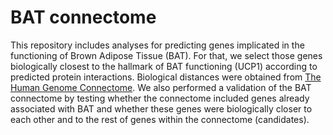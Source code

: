 
# **BAT connectome**

This repository includes analyses for predicting genes implicated in the functioning of Brown Adipose Tissue (BAT). For that, we select those genes biologically closest to the hallmark of BAT functioning (UCP1) according to predicted protein interactions. Biological distances were obtained from [The Human Genome Connectome](http://lab.rockefeller.edu/casanova/HGC). We also performed a validation of the BAT connectome by testing whether the connectome included genes already associated with BAT and whether these genes were biologically closer to each other and to the rest of genes within the connectome (candidates). 
